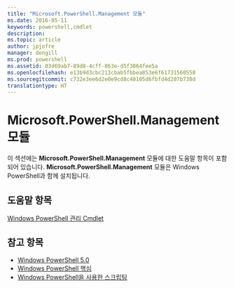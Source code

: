 ```yaml
---
title: "Microsoft.PowerShell.Management 모듈"
ms.date: 2016-05-11
keywords: powershell,cmdlet
description: 
ms.topic: article
author: jpjofre
manager: dongill
ms.prod: powershell
ms.assetid: 03d69ab7-89d8-4cff-863e-d5f3864fee5a
ms.openlocfilehash: e13b9d3cbc213cbab5fbbea853e6f61731560558
ms.sourcegitcommit: c732e3ee6d2e0e9cd8c40105d6fbfd4d207b730d
translationtype: HT
---
```

# <a name="microsoftpowershellmanagement-module"></a>Microsoft.PowerShell.Management 모듈
이 섹션에는 **Microsoft.PowerShell.Management** 모듈에 대한 도움말 항목이 포함되어 있습니다. **Microsoft.PowerShell.Management** 모듈은 Windows PowerShell과 함께 설치됩니다.

## <a name="help-topics"></a>도움말 항목
[Windows PowerShell 관리 Cmdlet](http://go.microsoft.com/fwlink/?LinkID=245862)

## <a name="see-also"></a>참고 항목
- [Windows PowerShell 5.0](Windows-PowerShell-5.0.md)
- [Windows PowerShell 핵심](https://technet.microsoft.com/en-us/library/4b75f1e4-f327-48f3-92ab-bf5435094d41)
- [Windows PowerShell을 사용한 스크립팅](../../getting-started/fundamental/Scripting-with-Windows-PowerShell.md)

